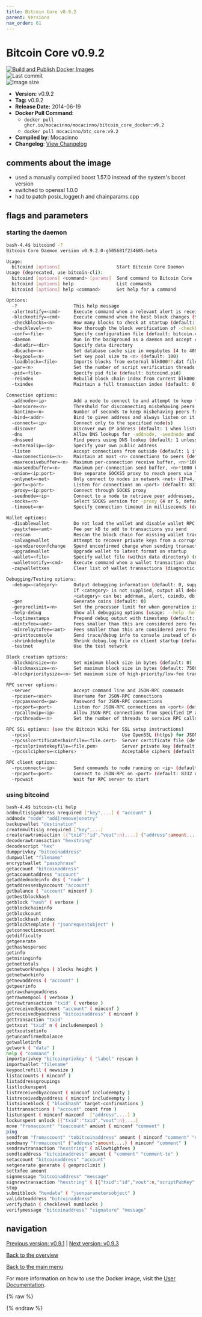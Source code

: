 ```yaml
---
title: Bitcoin Core v0.9.2
parent: Versions
nav_order: 61
---
```


# Bitcoin Core v0.9.2

[![Build and Publish Docker Images](https://github.com/mocacinno/bitcoin_core_docker/actions/workflows/build-and-publish.yml/badge.svg?branch=v9.2)](https://github.com/mocacinno/bitcoin_core_docker/actions/workflows/build-and-publish.yml)  
![Last commit](https://badgen.net/github/last-commit/mocacinno/bitcoin_core_docker/v9.2)  
![Image size](https://badgen.net/docker/size/mocacinno/btc_core/v9.2?color=green)  

- **Version:** v0.9.2
- **Tag:** v0.9.2
- **Release Date:** 2014-06-19
- **Docker Pull Command**:
  - `docker pull ghcr.io/mocacinno/mocacinno/bitcoin_core_docker:v9.2`
  - `docker pull mocacinno/btc_core:v9.2`
- **Compiled by**: Mocacinno
- **Changelog**: [View Changelog](https://github.com/bitcoin/bitcoin/blob/v0.9.2/doc/release-notes.md)

## comments about the image

- used a manually compiled boost 1.57.0 instead of the system's boost version
- switched to openssl 1.0.0
- had to patch posix_logger.h and chainparams.cpp

## flags and parameters

### starting the daemon

```bash
bash-4.4$ bitcoind -?
Bitcoin Core Daemon version v0.9.2.0-g505681f234685-beta

Usage:
  bitcoind [options]                     Start Bitcoin Core Daemon
Usage (deprecated, use bitcoin-cli):
  bitcoind [options] <command> [params]  Send command to Bitcoin Core
  bitcoind [options] help                List commands
  bitcoind [options] help <command>      Get help for a command

Options:
  -?                     This help message
  -alertnotify=<cmd>     Execute command when a relevant alert is received or we see a really long fork (%s in cmd is replaced by message)
  -blocknotify=<cmd>     Execute command when the best block changes (%s in cmd is replaced by block hash)
  -checkblocks=<n>       How many blocks to check at startup (default: 288, 0 = all)
  -checklevel=<n>        How thorough the block verification of -checkblocks is (0-4, default: 3)
  -conf=<file>           Specify configuration file (default: bitcoin.conf)
  -daemon                Run in the background as a daemon and accept commands
  -datadir=<dir>         Specify data directory
  -dbcache=<n>           Set database cache size in megabytes (4 to 4096, default: 100)
  -keypool=<n>           Set key pool size to <n> (default: 100)
  -loadblock=<file>      Imports blocks from external blk000??.dat file on startup
  -par=<n>               Set the number of script verification threads (-16 to 16, 0 = auto, <0 = leave that many cores free, default: 0)
  -pid=<file>            Specify pid file (default: bitcoind.pid)
  -reindex               Rebuild block chain index from current blk000??.dat files on startup
  -txindex               Maintain a full transaction index (default: 0)

Connection options:
  -addnode=<ip>          Add a node to connect to and attempt to keep the connection open
  -banscore=<n>          Threshold for disconnecting misbehaving peers (default: 100)
  -bantime=<n>           Number of seconds to keep misbehaving peers from reconnecting (default: 86400)
  -bind=<addr>           Bind to given address and always listen on it. Use [host]:port notation for IPv6
  -connect=<ip>          Connect only to the specified node(s)
  -discover              Discover own IP address (default: 1 when listening and no -externalip)
  -dns                   Allow DNS lookups for -addnode, -seednode and -connect (default: 1)
  -dnsseed               Find peers using DNS lookup (default: 1 unless -connect)
  -externalip=<ip>       Specify your own public address
  -listen                Accept connections from outside (default: 1 if no -proxy or -connect)
  -maxconnections=<n>    Maintain at most <n> connections to peers (default: 125)
  -maxreceivebuffer=<n>  Maximum per-connection receive buffer, <n>*1000 bytes (default: 5000)
  -maxsendbuffer=<n>     Maximum per-connection send buffer, <n>*1000 bytes (default: 1000)
  -onion=<ip:port>       Use separate SOCKS5 proxy to reach peers via Tor hidden services (default: -proxy)
  -onlynet=<net>         Only connect to nodes in network <net> (IPv4, IPv6 or Tor)
  -port=<port>           Listen for connections on <port> (default: 8333 or testnet: 18333)
  -proxy=<ip:port>       Connect through SOCKS proxy
  -seednode=<ip>         Connect to a node to retrieve peer addresses, and disconnect
  -socks=<n>             Select SOCKS version for -proxy (4 or 5, default: 5)
  -timeout=<n>           Specify connection timeout in milliseconds (default: 5000)

Wallet options:
  -disablewallet         Do not load the wallet and disable wallet RPC calls
  -paytxfee=<amt>        Fee per kB to add to transactions you send
  -rescan                Rescan the block chain for missing wallet transactions on startup
  -salvagewallet         Attempt to recover private keys from a corrupt wallet.dat on startup
  -spendzeroconfchange   Spend unconfirmed change when sending transactions (default: 1)
  -upgradewallet         Upgrade wallet to latest format on startup
  -wallet=<file>         Specify wallet file (within data directory) (default: wallet.dat)
  -walletnotify=<cmd>    Execute command when a wallet transaction changes (%s in cmd is replaced by TxID)
  -zapwallettxes         Clear list of wallet transactions (diagnostic tool; implies -rescan)

Debugging/Testing options:
  -debug=<category>      Output debugging information (default: 0, supplying <category> is optional)
                         If <category> is not supplied, output all debugging information.
                         <category> can be: addrman, alert, coindb, db, lock, rand, rpc, selectcoins, mempool, net.
  -gen                   Generate coins (default: 0)
  -genproclimit=<n>      Set the processor limit for when generation is on (-1 = unlimited, default: -1)
  -help-debug            Show all debugging options (usage: --help -help-debug)
  -logtimestamps         Prepend debug output with timestamp (default: 1)
  -mintxfee=<amt>        Fees smaller than this are considered zero fee (for transaction creation) (default: 0.0001)
  -minrelaytxfee=<amt>   Fees smaller than this are considered zero fee (for relaying) (default: 0.00001)
  -printtoconsole        Send trace/debug info to console instead of debug.log file
  -shrinkdebugfile       Shrink debug.log file on client startup (default: 1 when no -debug)
  -testnet               Use the test network

Block creation options:
  -blockminsize=<n>      Set minimum block size in bytes (default: 0)
  -blockmaxsize=<n>      Set maximum block size in bytes (default: 750000)
  -blockprioritysize=<n> Set maximum size of high-priority/low-fee transactions in bytes (default: 50000)

RPC server options:
  -server                Accept command line and JSON-RPC commands
  -rpcuser=<user>        Username for JSON-RPC connections
  -rpcpassword=<pw>      Password for JSON-RPC connections
  -rpcport=<port>        Listen for JSON-RPC connections on <port> (default: 8332 or testnet: 18332)
  -rpcallowip=<ip>       Allow JSON-RPC connections from specified IP address
  -rpcthreads=<n>        Set the number of threads to service RPC calls (default: 4)

RPC SSL options: (see the Bitcoin Wiki for SSL setup instructions)
  -rpcssl                                  Use OpenSSL (https) for JSON-RPC connections
  -rpcsslcertificatechainfile=<file.cert>  Server certificate file (default: server.cert)
  -rpcsslprivatekeyfile=<file.pem>         Server private key (default: server.pem)
  -rpcsslciphers=<ciphers>                 Acceptable ciphers (default: TLSv1.2+HIGH:TLSv1+HIGH:!SSLv2:!aNULL:!eNULL:!3DES:@STRENGTH)

RPC client options:
  -rpcconnect=<ip>       Send commands to node running on <ip> (default: 127.0.0.1)
  -rpcport=<port>        Connect to JSON-RPC on <port> (default: 8332 or testnet: 18332)
  -rpcwait               Wait for RPC server to start
```

### using bitcoind

```bash
bash-4.4$ bitcoin-cli help
addmultisigaddress nrequired ["key",...] ( "account" )
addnode "node" "add|remove|onetry"
backupwallet "destination"
createmultisig nrequired ["key",...]
createrawtransaction [{"txid":"id","vout":n},...] {"address":amount,...}
decoderawtransaction "hexstring"
decodescript "hex"
dumpprivkey "bitcoinaddress"
dumpwallet "filename"
encryptwallet "passphrase"
getaccount "bitcoinaddress"
getaccountaddress "account"
getaddednodeinfo dns ( "node" )
getaddressesbyaccount "account"
getbalance ( "account" minconf )
getbestblockhash
getblock "hash" ( verbose )
getblockchaininfo
getblockcount
getblockhash index
getblocktemplate ( "jsonrequestobject" )
getconnectioncount
getdifficulty
getgenerate
gethashespersec
getinfo
getmininginfo
getnettotals
getnetworkhashps ( blocks height )
getnetworkinfo
getnewaddress ( "account" )
getpeerinfo
getrawchangeaddress
getrawmempool ( verbose )
getrawtransaction "txid" ( verbose )
getreceivedbyaccount "account" ( minconf )
getreceivedbyaddress "bitcoinaddress" ( minconf )
gettransaction "txid"
gettxout "txid" n ( includemempool )
gettxoutsetinfo
getunconfirmedbalance
getwalletinfo
getwork ( "data" )
help ( "command" )
importprivkey "bitcoinprivkey" ( "label" rescan )
importwallet "filename"
keypoolrefill ( newsize )
listaccounts ( minconf )
listaddressgroupings
listlockunspent
listreceivedbyaccount ( minconf includeempty )
listreceivedbyaddress ( minconf includeempty )
listsinceblock ( "blockhash" target-confirmations )
listtransactions ( "account" count from )
listunspent ( minconf maxconf  ["address",...] )
lockunspent unlock [{"txid":"txid","vout":n},...]
move "fromaccount" "toaccount" amount ( minconf "comment" )
ping
sendfrom "fromaccount" "tobitcoinaddress" amount ( minconf "comment" "comment-to" )
sendmany "fromaccount" {"address":amount,...} ( minconf "comment" )
sendrawtransaction "hexstring" ( allowhighfees )
sendtoaddress "bitcoinaddress" amount ( "comment" "comment-to" )
setaccount "bitcoinaddress" "account"
setgenerate generate ( genproclimit )
settxfee amount
signmessage "bitcoinaddress" "message"
signrawtransaction "hexstring" ( [{"txid":"id","vout":n,"scriptPubKey":"hex","redeemScript":"hex"},...] ["privatekey1",...] sighashtype )
stop
submitblock "hexdata" ( "jsonparametersobject" )
validateaddress "bitcoinaddress"
verifychain ( checklevel numblocks )
verifymessage "bitcoinaddress" "signature" "message"
```

## navigation

[Previous version: v0.9.1](./v9.1.md) | [Next version: v0.9.3](./v9.3.md)

[Back to the overview](./Readme.md)

[Back to the main menu](../Readme.md)

For more information on how to use the Docker image, visit the [User Documentation](../userdocs/Readme.md).

<!-- Google tag (gtag.js) -->
{% raw %}
<script async src="https://www.googletagmanager.com/gtag/js?id=G-BPC6NC6FF9"></script>
<script>
  window.dataLayer = window.dataLayer || [];
  function gtag(){dataLayer.push(arguments);}
  gtag('js', new Date());
  gtag('config', 'G-BPC6NC6FF9');
</script>
{% endraw %}

